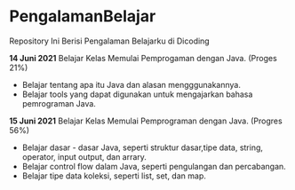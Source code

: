 # PengalamanBelajar
Repository Ini Berisi Pengalaman Belajarku di Dicoding

**14 Juni 2021**
Belajar Kelas Memulai Pemprogaman dengan Java. (Proges 21%)
* Belajar tentang apa itu Java dan alasan mengggunakannya.
* Belajar tools yang dapat digunakan untuk mengajarkan bahasa pemrograman Java.

**15 Juni 2021** 
Belajar Kelas Memulai Pemprograman dengan Java. (Progres 56%)
* Belajar dasar - dasar Java, seperti struktur dasar,tipe data, string, operator, input output, dan arrary.
* Belajar control flow dalam Java, seperti pengulangan dan percabangan.
* Belajar tipe data koleksi, seperti list, set, dan map. 
